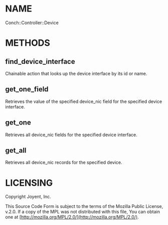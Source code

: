 # NAME

Conch::Controller::Device

# METHODS

## find\_device\_interface

Chainable action that looks up the device interface by its id or name.

## get\_one\_field

Retrieves the value of the specified device\_nic field for the specified device interface.

## get\_one

Retrieves all device\_nic fields for the specified device interface.

## get\_all

Retrieves all device\_nic records for the specified device.

# LICENSING

Copyright Joyent, Inc.

This Source Code Form is subject to the terms of the Mozilla Public License,
v.2.0. If a copy of the MPL was not distributed with this file, You can obtain
one at [http://mozilla.org/MPL/2.0/](http://mozilla.org/MPL/2.0/).
